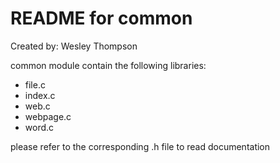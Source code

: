 # README for common
Created by: Wesley Thompson

common module contain the following libraries:
* file.c
* index.c
* web.c
* webpage.c
* word.c 

please refer to the corresponding .h file to read documentation
